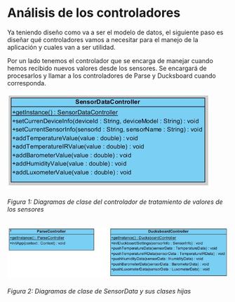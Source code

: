 # Análisis de los controladores

Ya teniendo diseño como va a ser el modelo de datos, el siguiente paso es diseñar qué controladores vamos a necesitar para el manejo de la aplicación y cuales van a ser utilidad.

Por un lado tenemos el controlador que se encarga de manejar cuando hemos recibido nuevos valores desde los sensores. Se encargará de procesarlos y llamar a los controladores de Parse y Ducksboard cuando corresponda.

![Figura 1](./imagenes/diagrama_sensordata_controller.JPG)
###### *Figura 1: Diagramas de clase del controlador de tratamiento de valores de los sensores*


![Figura 2](./imagenes/diagrama_parse_ducksboard_controller.JPG)
###### *Figura 2: Diagramas de clase de SensorData y sus clases hijas*